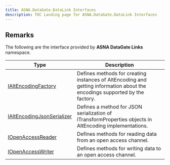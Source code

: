 ```yaml
---
title: ASNA.DataGate.DataLink Interfaces
description: TOC Landing page for ASNA.DataGate.DataLink Interfaces
---
```


## Remarks

The following are the interface provided by **ASNA DataGate Links** namespace.


| Type | Description |
| --- | --- |
| [IAltEncodingFactory](/reference/datagate/datagate-data-link/i-alt-encoding-factory.html) | Defines methods for creating instances of AltEncoding and getting information about the encodings supported by the factory. |
| [IAltEncodingJsonSerializer](/reference/datagate/datagate-data-link/i-alt-encoding-json-serializer.html) | Defines a method for JSON serialization of ITransformProperties objects in AltEncoding implementations. |
| [IOpenAccessReader](/reference/datagate/datagate-data-link/i-open-access-reader.html) | Defines methods for reading data from an open access channel. |
| [IOpenAccessWriter](/reference/datagate/datagate-data-link/i-open-access-writer.html) | Defines methods for writing data to an open access channel. |
